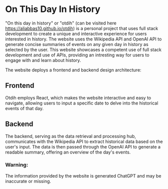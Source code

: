 # On This Day In History
"On this day in history" or "otdih" (can be visited here https://aliabbas10.github.io/otdih) is a personal project that uses full stack development to create a unique and interactive experience for users interested in history. The website uses the Wikipedia API and OpenAI API to generate concise summaries of events on any given day in history as selected by the user. This website showcases a competent use of full stack development and use of APIs, providing an intresting way for users to engage with and learn about history.

The website deploys a frontend and backend design architecture:

## Frontend
Otdih employs React, which makes the website interactive and easy to navigate, allowing users to input a specific date to delve into the historical events of that day.

## Backend
The backend, serving as the data retrieval and processing hub, communicates with the Wikipedia API to extract historical data based on the user's input. The data is then passed through the OpenAI API to generate a readable summary, offering an overview of the day's events.

### Warning:
The information provided by the website is generated ChatGPT and may be inaccurate or missing.

